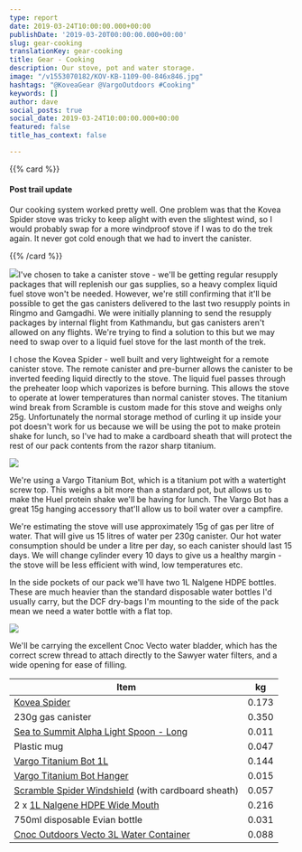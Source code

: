 ```yaml
---
type: report
date: 2019-03-24T10:00:00.000+00:00
publishDate: '2019-03-20T00:00:00.000+00:00'
slug: gear-cooking
translationKey: gear-cooking
title: Gear - Cooking
description: Our stove, pot and water storage.
image: "/v1553070182/KOV-KB-1109-00-846x846.jpg"
hashtags: "@KoveaGear @VargoOutdoors #Cooking"
keywords: []
author: dave
social_posts: true
social_date: 2019-03-24T10:00:00.000+00:00
featured: false
title_has_context: false

---
```


{{% card %}}

#### Post trail update

Our cooking system worked pretty well. One problem was that the Kovea Spider stove was tricky to keep alight with even 
the slightest wind, so I would probably swap for a more windproof stove if I was to do the trek again. It never got 
cold enough that we had to invert the canister.

{{% /card %}}

![](https://res.cloudinary.com/wildernessprime/image/upload/w_800,dpr_auto/v1553070182/KOV-KB-1109-00-846x846.jpg)I've chosen to take a canister stove - we'll be getting regular resupply packages that will replenish our gas supplies, so a heavy complex liquid fuel stove won't be needed. However, we're still confirming that it'll be possible to get the gas canisters delivered to the last two resupply points in Ringmo and Gamgadhi. We were initially planning to send the resupply packages by internal flight from Kathmandu, but gas canisters aren't allowed on any flights. We're trying to find a solution to this but we may need to swap over to a liquid fuel stove for the last month of the trek.

I chose the Kovea Spider - well built and very lightweight for a remote canister stove. The remote canister and pre-burner allows the canister to be inverted feeding liquid directly to the stove. The liquid fuel passes through the preheater loop which vaporizes is before burning. This allows the stove to operate at lower temperatures than normal canister stoves. The titanium wind break from Scramble is custom made for this stove and weighs only 25g. Unfortunately the normal storage method of curling it up inside your pot doesn't work for us because we will be using the pot to make protein shake for lunch, so I've had to make a cardboard sheath that will protect the rest of our pack contents from the razor sharp titanium.

![](https://res.cloudinary.com/wildernessprime/image/upload/w_800,dpr_auto/v1553070706/titanium-bot.jpg)

We're using a Vargo Titanium Bot, which is a titanium pot with a watertight screw top. This weighs a bit more than a standard pot, but allows us to make the Huel protein shake we'll be having for lunch. The Vargo Bot has a great 15g hanging accessory that'll allow us to boil water over a campfire.

We're estimating the stove will use approximately 15g of gas per litre of water. That will give us 15 litres of water per 230g canister. Our hot water consumption should be under a litre per day, so each canister should last 15 days. We will change cylinder every 10 days to give us a healthy margin - the stove will be less efficient with wind, low temperatures etc.

In the side pockets of our pack we'll have two 1L Nalgene HDPE bottles. These are much heavier than the standard disposable water bottles I'd usually carry, but the DCF dry-bags I'm mounting to the side of the pack mean we need a water bottle with a flat top.

![](https://res.cloudinary.com/wildernessprime/image/upload/w_800,dpr_auto/v1553070803/3L2018vectofrontsq_1200x.jpg)

We'll be carrying the excellent Cnoc Vecto water bladder, which has the correct screw thread to attach directly to the Sawyer water filters, and a wide opening for ease of filling.

<div class="tableizer-container"> <table class="tableizer-table"> <thead><tr class="tableizer-firstrow"><th>Item</th><th>kg</th></tr></thead><tbody> <tr><td><a href="[http://kovea.com/product/spider/](http://kovea.com/product/spider/ "http://kovea.com/product/spider/")" target="_blank">Kovea Spider</a></td><td>0.173</td></tr> <tr><td>230g gas canister</td><td>0.350</td></tr> <tr><td><a href="[https://seatosummit.com/product/alphalight-long-handled-spoon/](https://seatosummit.com/product/alphalight-long-handled-spoon/ "https://seatosummit.com/product/alphalight-long-handled-spoon/")" target="_blank">Sea to Summit Alpha Light Spoon - Long</a></td><td>0.011</td></tr> <tr><td>Plastic mug</td><td>0.047</td></tr> <tr><td><a href="[https://www.vargooutdoors.com/titanium-bot-bottle-pot.html](https://www.vargooutdoors.com/titanium-bot-bottle-pot.html "https://www.vargooutdoors.com/titanium-bot-bottle-pot.html")" target="_blank">Vargo Titanium Bot 1L</a></td><td>0.144</td></tr> <tr><td><a href="[https://www.vargooutdoors.com/titanium-bot-hanger.html](https://www.vargooutdoors.com/titanium-bot-hanger.html "https://www.vargooutdoors.com/titanium-bot-hanger.html")" target="_blank">Vargo Titanium Bot Hanger</a></td><td>0.015</td></tr> <tr><td><a href="[https://giantpygmy.net/shop/index.php?id_product=41&controller=product](https://giantpygmy.net/shop/index.php?id_product=41&controller=product "https://giantpygmy.net/shop/index.php?id_product=41&controller=product")" target="_blank">Scramble Spider Windshield</a> (with cardboard sheath)</td><td>0.057</td></tr> <tr><td>2 x <a href="[https://www.nalgene.com/product/2179-0032/](https://www.nalgene.com/product/2179-0032/ "https://www.nalgene.com/product/2179-0032/")" target="_blank">1L Nalgene HDPE Wide Mouth</a></td><td>0.216</td></tr> <tr><td>750ml disposable Evian bottle</td><td>0.031</td></tr> <tr><td><a href="[https://cnocoutdoors.com/products/2019-vecto-3l-28mm](https://cnocoutdoors.com/products/2019-vecto-3l-28mm "https://cnocoutdoors.com/products/2019-vecto-3l-28mm")" target="_blank">Cnoc Outdoors Vecto 3L Water Container</a></td><td>0.088</td></tr> </tbody></table> </div>